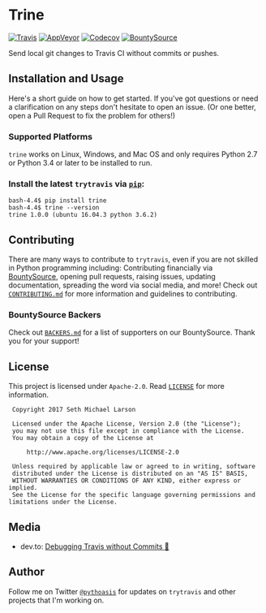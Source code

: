 # Trine

[![Travis](https://img.shields.io/travis/SethMichaelLarson/trytravis/master.svg?style=flat)](https://travis-ci.org/SethMichaelLarson/trytravis)
[![AppVeyor](https://img.shields.io/appveyor/ci/SethMichaelLarson/trytravis/master.svg?style=flat)](https://ci.appveyor.com/project/SethMichaelLarson/trytravis)
[![Codecov](https://img.shields.io/codecov/c/github/SethMichaelLarson/trytravis/master.svg?style=flat)](https://codecov.io/gh/SethMichaelLarson/trytravis)
[![BountySource](https://img.shields.io/badge/donate-bountysource-brightgreen.svg?style=flat)](https://salt.bountysource.com/teams/trytravis)

Send local git changes to Travis CI without commits or pushes.

## Installation and Usage

Here's a short guide on how to get started. If you've got questions or need
a clarification on any steps don't hesitate to open an issue. (Or one better,
open a Pull Request to fix the problem for others!)

### Supported Platforms

`trine` works on Linux, Windows, and Mac OS and only requires
Python 2.7 or Python 3.4 or later to be installed to run.

### Install the latest `trytravis` via [`pip`](https://pip.pypa.io/en/stable/):
```
bash-4.4$ pip install trine
bash-4.4$ trine --version
trine 1.0.0 (ubuntu 16.04.3 python 3.6.2)
```

## Contributing

There are many ways to contribute to `trytravis`, even if you are not skilled in Python programming
including: Contributing financially via [BountySource](https://salt.bountysource.com/teams/trytravis),
opening pull requests, raising issues, updating documentation, spreading the word via social media,
and more! Check out [`CONTRIBUTING.md`](https://github.com/SethMichaelLarson/trytravis/blob/master/CONTRIBUTING.md)
for more information and guidelines to contributing.

### BountySource Backers

Check out [`BACKERS.md`](https://github.com/SethMichaelLarson/trytravis/blob/master/BACKERS.md) for a list of
supporters on our BountySource. Thank you for your support!

## License

This project is licensed under `Apache-2.0`. Read [`LICENSE`](https://github.com/SethMichaelLarson/trytravis/blob/master/LICENSE) for more information.

```
 Copyright 2017 Seth Michael Larson

 Licensed under the Apache License, Version 2.0 (the "License");
 you may not use this file except in compliance with the License.
 You may obtain a copy of the License at

     http://www.apache.org/licenses/LICENSE-2.0

 Unless required by applicable law or agreed to in writing, software
 distributed under the License is distributed on an "AS IS" BASIS,
 WITHOUT WARRANTIES OR CONDITIONS OF ANY KIND, either express or implied.
 See the License for the specific language governing permissions and
limitations under the License.
```

## Media

- dev.to: [Debugging Travis without Commits :tada:](https://dev.to/sethmichaellarson/debugging-travis-ci-without-commits-)

## Author

Follow me on Twitter [`@pythoasis`](https://twitter.com/pythoasis)
for updates on `trytravis` and other projects that I'm working on.
